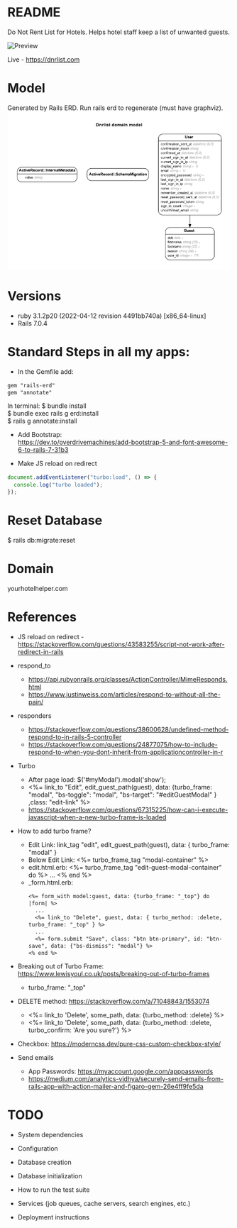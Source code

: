 # README

Do Not Rent List for Hotels. Helps hotel staff keep a list of unwanted guests.

![Preview](preview.png)

Live - https://dnrlist.com

# Model
Generated by Rails ERD. Run rails erd to regenerate (must have graphviz).
![ERD Diagram](erd.png)

# Versions
- ruby 3.1.2p20 (2022-04-12 revision 4491bb740a) [x86_64-linux]
- Rails 7.0.4

# Standard Steps in all my apps:
- In the Gemfile add:
```
gem "rails-erd"
gem "annotate"
```
  In terminal:
  $ bundle install <br>
  $ bundle exec rails g erd:install <br>
  $ rails g annotate:install <br>

- Add Bootstrap: <br>
https://dev.to/overdrivemachines/add-bootstrap-5-and-font-awesome-6-to-rails-7-31b3

- Make JS reload on redirect
```js
document.addEventListener("turbo:load", () => {
  console.log("turbo loaded");
});

```

# Reset Database

$ rails db:migrate:reset

# Domain

yourhotelhelper.com

# References
- JS reload on redirect - https://stackoverflow.com/questions/43583255/script-not-work-after-redirect-in-rails
- respond_to
  - https://api.rubyonrails.org/classes/ActionController/MimeResponds.html
  - https://www.justinweiss.com/articles/respond-to-without-all-the-pain/
- responders
  - https://stackoverflow.com/questions/38600628/undefined-method-respond-to-in-rails-5-controller
  - https://stackoverflow.com/questions/24877075/how-to-include-respond-to-when-you-dont-inherit-from-applicationcontroller-in-r
- Turbo
  - After page load: $('#myModal').modal('show');
  - <%= link_to "Edit", edit_guest_path(guest), data: {turbo_frame: "modal", "bs-toggle": "modal", "bs-target": "#editGuestModal" } ,class: "edit-link" %>
  - https://stackoverflow.com/questions/67315225/how-can-i-execute-javascript-when-a-new-turbo-frame-is-loaded
- How to add turbo frame?
  - Edit Link: link_tag "edit", edit_guest_path(guest), data: { turbo_frame: "modal" }
  - Below Edit Link: <%= turbo_frame_tag "modal-container" %>
  - edit.html.erb:
        <%= turbo_frame_tag "edit-guest-modal-container" do %>
          ...
        <% end %>
  - \_form.html.erb:
    ```erb
    <%= form_with model:guest, data: {turbo_frame: "_top"} do |form| %>
      ...
      <%= link_to "Delete", guest, data: { turbo_method: :delete, turbo_frame: "_top" } %>
      ...
      <%= form.submit "Save", class: "btn btn-primary", id: "btn-save", data: {"bs-dismiss": "modal"} %>
    <% end %>
    ```

- Breaking out of Turbo Frame: https://www.lewisyoul.co.uk/posts/breaking-out-of-turbo-frames
  - turbo_frame: "\_top"

- DELETE method: https://stackoverflow.com/a/71048843/1553074
  - <%= link_to 'Delete', some_path, data: {turbo_method: :delete} %>
  - <%= link_to 'Delete', some_path,
  data: {turbo_method: :delete, turbo_confirm: 'Are you sure?'} %>

- Checkbox: https://moderncss.dev/pure-css-custom-checkbox-style/

- Send emails
  - App Passwords: https://myaccount.google.com/apppasswords
  - https://medium.com/analytics-vidhya/securely-send-emails-from-rails-app-with-action-mailer-and-figaro-gem-26e4ff9fe5da


# TODO



* System dependencies

* Configuration

* Database creation

* Database initialization

* How to run the test suite

* Services (job queues, cache servers, search engines, etc.)

* Deployment instructions

